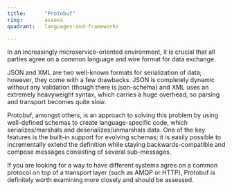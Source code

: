 ```yaml
---
title:      "Protobuf"
ring:       assess
quadrant:   languages-and-frameworks

---
```


In an increasingly microservice-oriented environment, it is crucial that all parties agree on a common language and wire format for data exchange.

JSON and XML are two well-known formats for serialization of data; however, they come with a few drawbacks. JSON is completely dynamic without any validation (though there is json-schema) and XML uses an extremely heavyweight syntax, which carries a huge overhead, so parsing and transport becomes quite slow.

Protobuf, amongst others, is an approach to solving this problem by using well-defined schemas to create language-specific code, which serializes/marshals and deserializes/unmarshals data. One of the key features is the built-in support for evolving schemas; it is easily possible to incrementally extend the definition while staying backwards-compatible and compose messages consisting of several sub-messages.

If you are looking for a way to have different systems agree on a common protocol on top of a transport layer (such as AMQP or HTTP), Protobuf is definitely worth examining more closely and should be assessed.

